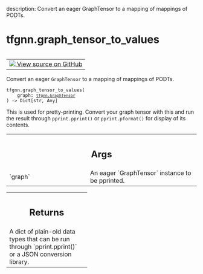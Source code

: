 description: Convert an eager GraphTensor to a mapping of mappings of PODTs.

<div itemscope itemtype="http://developers.google.com/ReferenceObject">
<meta itemprop="name" content="tfgnn.graph_tensor_to_values" />
<meta itemprop="path" content="Stable" />
</div>

# tfgnn.graph_tensor_to_values

<!-- Insert buttons and diff -->

<table class="tfo-notebook-buttons tfo-api nocontent" align="left">
<td>
  <a target="_blank" href="https://github.com/tensorflow/gnn/tree/master/tensorflow_gnn/graph/graph_tensor_pprint.py#L35-L56">
    <img src="https://www.tensorflow.org/images/GitHub-Mark-32px.png" />
    View source on GitHub
  </a>
</td>
</table>



Convert an eager `GraphTensor` to a mapping of mappings of PODTs.

<pre class="devsite-click-to-copy prettyprint lang-py tfo-signature-link">
<code>tfgnn.graph_tensor_to_values(
    graph: <a href="../tfgnn/GraphTensor.md"><code>tfgnn.GraphTensor</code></a>
) -> Dict[str, Any]
</code></pre>



<!-- Placeholder for "Used in" -->

This is used for pretty-printing. Convert your graph tensor with this and run
the result through `pprint.pprint()` or `pprint.pformat()` for display of its
contents.

<!-- Tabular view -->
 <table class="responsive fixed orange">
<colgroup><col width="214px"><col></colgroup>
<tr><th colspan="2"><h2 class="add-link">Args</h2></th></tr>

<tr>
<td>
`graph`
</td>
<td>
An eager `GraphTensor` instance to be pprinted.
</td>
</tr>
</table>



<!-- Tabular view -->
 <table class="responsive fixed orange">
<colgroup><col width="214px"><col></colgroup>
<tr><th colspan="2"><h2 class="add-link">Returns</h2></th></tr>
<tr class="alt">
<td colspan="2">
A dict of plain-old data types that can be run through `pprint.pprint()` or
a JSON conversion library.
</td>
</tr>

</table>

